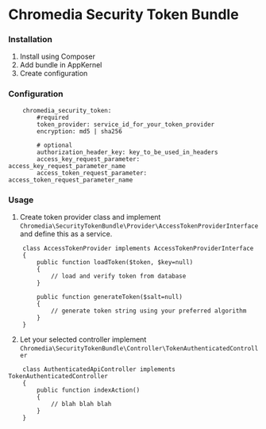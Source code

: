 Chromedia Security Token Bundle
===============================

### Installation
1. Install using Composer
2. Add bundle in AppKernel
3. Create configuration


### Configuration
```
	chromedia_security_token:
		#required
    	token_provider: service_id_for_your_token_provider
    	encryption: md5 | sha256

    	# optional
    	authorization_header_key: key_to_be_used_in_headers
    	access_key_request_parameter: access_key_request_parameter_name
    	access_token_request_parameter: access_token_request_parameter_name

```

### Usage
1. Create token provider class and implement `Chromedia\SecurityTokenBundle\Provider\AccessTokenProviderInterface` and define this as a service.
```
	class AccessTokenProvider implements AccessTokenProviderInterface
	{
		public function loadToken($token, $key=null)
		{
			// load and verify token from database
		}

		public function generateToken($salt=null)
		{
			// generate token string using your preferred algorithm
		}
	}
```

2. Let your selected controller implement `Chromedia\SecurityTokenBundle\Controller\TokenAuthenticatedController` 
```
	class AuthenticatedApiController implements TokenAuthenticatedController
	{
    	public function indexAction()
    	{
    		// blah blah blah
    	}
	}
```


